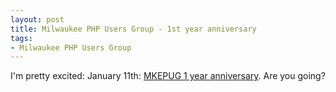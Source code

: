 ```yaml
---
layout: post
title: Milwaukee PHP Users Group - 1st year anniversary
tags:
- Milwaukee PHP Users Group
---
```


I'm pretty excited: January 11th: [MKEPUG 1 year anniversary](http://www.mkepug.org/calendar/15421975/).  Are you going?
